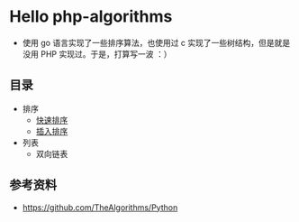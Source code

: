 # Hello php-algorithms
* 使用 go 语言实现了一些排序算法，也使用过 c 实现了一些树结构，但是就是没用 PHP 实现过。于是，打算写一波 ：）

## 目录
* 排序
    * [快速排序](./src/sort/quikSort.php)
    * [插入排序](./src/sort/insertSort.php)
* 列表
    * 双向链表

## 参考资料
* https://github.com/TheAlgorithms/Python
